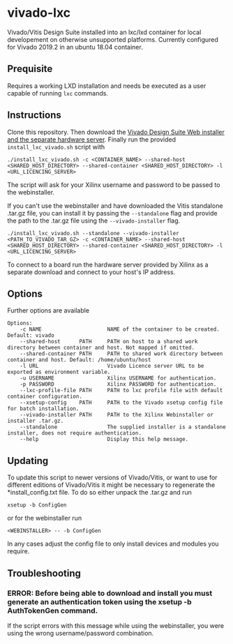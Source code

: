 # vivado-lxc

Vivado/Vitis Design Suite installed into an lxc/lxd container for local developement on otherwise unsupported platforms. Currently configured for Vivado 2019.2 in an ubuntu 18.04 container.

## Prequisite
Requires a working LXD installation and needs be executed as a user capable of running `lxc` commands.


## Instructions
Clone this repository.
Then download the [Vivado Design Suite Web installer and the separate hardware server](https://www.xilinx.com/support/download.html).
Finally run the provided `install_lxc_vivado.sh` script with 
```
./install_lxc_vivado.sh -c <CONTAINER_NAME> --shared-host <SHARED_HOST_DIRECTORY> --shared-container <SHARED_HOST_DIRECTORY> -l <URL_LICENCING_SERVER>
```

The script will ask for your Xilinx username and password to be passed to the webinstaller.


If you can't use the webinstaller and have downloaded the Vitis standalone .tar.gz file, you can install it by passing the `--standalone` flag and provide the path to the .tar.gz file using the `--vivado-installer` flag.
```
./install_lxc_vivado.sh --standalone --vivado-installer <PATH_TO_VIVADO_TAR_GZ> -c <CONTAINER_NAME> --shared-host <SHARED_HOST_DIRECTORY> --shared-container <SHARED_HOST_DIRECTORY> -l <URL_LICENCING_SERVER>
```

To connect to a board run the hardware server provided by Xilinx as a separate download and connect to your host's IP address.

## Options
Further options are available

```
Options:
    -c NAME                     NAME of the container to be created. Default: vivado
    --shared-host      PATH     PATH on host to a shared work directory between container and host. Not mapped if omitted.
    --shared-container PATH     PATH to shared work directory between container and host. Default: /home/ubuntu/host
    -l URL                      Vivado Licence server URL to be exported as environment variable.
    -u USERNAME                 Xilinx USERNAME for authentication.
    -p PASSWORD                 Xilinx PASSWORD for authentication.
    --lxc-profile-file PATH     PATH to lxc profile file with default container configuration.
    --xsetup-config    PATH     PATH to the Vivado xsetup config file for batch installation.
    --vivado-installer PATH     PATH to the Xilinx Webinstaller or installer .tar.gz.
    --standalone                The supplied installer is a standalone installer, does not require authentication.
    --help                      Display this help message.
```

## Updating
To update this script to newer versions of Vivado/Vitis, or want to use for different editions of Vivado/Vitis it might be necessary to regenerate the *install_config.txt file. To do so either unpack the .tar.gz and run
``` 
xsetup -b ConfigGen
``` 

or for the webinstaller run

```
<WEBINSTALLER> -- -b ConfigGen
``` 

In any cases adjust the config file to only install devices and modules you require.

## Troubleshooting

### ERROR: Before being able to download and install you must generate an authentication token using the xsetup -b AuthTokenGen command.
If the script errors with this message while using the webinstaller, you were using the wrong username/password combination.